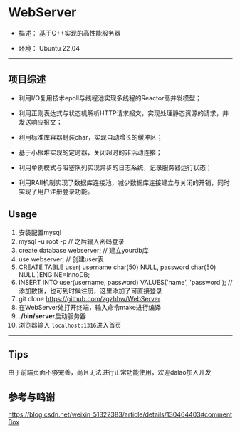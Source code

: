 # WebServer
* 描述：
  基于C++实现的高性能服务器

* 环境：
  Ubuntu 22.04


---

## 项目综述
* 利用I/O复用技术epoll与线程池实现多线程的Reactor高并发模型；

* 利用正则表达式与状态机解析HTTP请求报文，实现处理静态资源的请求，并发送响应报文；

* 利用标准库容器封装char，实现自动增长的缓冲区；

* 基于小根堆实现的定时器，关闭超时的非活动连接；

* 利用单例模式与阻塞队列实现异步的日志系统，记录服务器运行状态；

* 利用RAII机制实现了数据库连接池，减少数据库连接建立与关闭的开销，同时实现了用户注册登录功能。


## Usage
1. 安装配置mysql
2. mysql -u root -p  // 之后输入密码登录 
3. create database webserver;  // 建立yourdb库
4. use webserver; // 创建user表
5. CREATE TABLE user(
    username char(50) NULL,
    password char(50) NULL
    )ENGINE=InnoDB;
6. INSERT INTO user(username, password) VALUES('name', 'password'); // 添加数据，也可到时候注册，这里添加了可直接登录
7. git clone https://github.com/zgzhhw/WebServer
8. 在WebServer处打开终端，输入命令make进行编译
9. **./bin/server**启动服务器
10. 浏览器输入 ```localhost:1316```进入首页

---

## Tips
由于前端页面不够完善，尚且无法进行正常功能使用，欢迎dalao加入开发

## 参考与鸣谢
https://blog.csdn.net/weixin_51322383/article/details/130464403#commentBox
